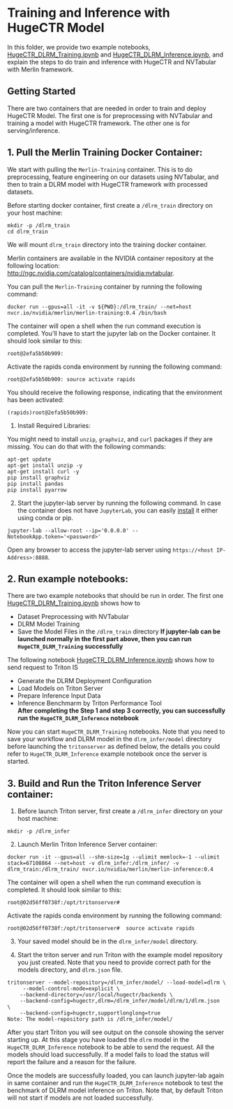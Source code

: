 # Training and Inference with HugeCTR Model

In this folder, we provide two example notebooks, [HugeCTR_DLRM_Training.ipynb](https://gitlab-master.nvidia.com/dl/hugectr/hugectr_inference_backend/-/blob/V3.0.1-integration/samples/dlrm/HugeCTR_DLRM_Training.ipynb) and [HugeCTR_DLRM_Inference.ipynb](https://gitlab-master.nvidia.com/dl/hugectr/hugectr_inference_backend/-/blob/V3.0.1-integration/samples/dlrm/HugeCTR_DLRM_Inference.ipynb), and explain the steps to do train and inference with HugeCTR and NVTabular with Merlin framework. 

## Getting Started 

There are two containers that are needed in order to train and deploy HugeCTR Model. The first one is for preprocessing with NVTabular and training a model with HugeCTR framework. The other one is for serving/inference. 

## 1. Pull the Merlin Training Docker Container:

We start with pulling the `Merlin-Training` container. This is to do preprocessing, feature engineering on our datasets using NVTabular, and then to train a DLRM model with HugeCTR framework with processed datasets.

Before starting docker container, first create a `/dlrm_train` directory on your host machine:

```
mkdir -p /dlrm_train
cd dlrm_train
```
We will mount `dlrm_train` directory into the training docker container.

Merlin containers are available in the NVIDIA container repository at the following location: http://ngc.nvidia.com/catalog/containers/nvidia:nvtabular.

You can pull the `Merlin-Training` container by running the following command:

```
docker run --gpus=all -it -v ${PWD}:/dlrm_train/ --net=host nvcr.io/nvidia/merlin/merlin-training:0.4 /bin/bash
```

The container will open a shell when the run command execution is completed. You'll have to start the jupyter lab on the Docker container. It should look similar to this:


```
root@2efa5b50b909:
```

Activate the rapids conda environment by running the following command:
```
root@2efa5b50b909: source activate rapids
```
You should receive the following response, indicating that the environment has been activated:

```
(rapids)root@2efa5b50b909:
```

1) Install Required Libraries:

You might need to install `unzip`, `graphviz`, and `curl` packages if they are missing. You can do that with the following commands:

```
apt-get update
apt-get install unzip -y
apt-get install curl -y
pip install graphviz 
pip install pandas
pip install pyarrow
```

2) Start the jupyter-lab server by running the following command. In case the container does not have `JupyterLab`, you can easily [install](https://jupyterlab.readthedocs.io/en/stable/getting_started/installation.html) it either using conda or pip.
```
jupyter-lab --allow-root --ip='0.0.0.0' --NotebookApp.token='<password>'
```

Open any browser to access the jupyter-lab server using `https://<host IP-Address>:8888`.

## 2. Run example notebooks:

There are two example notebooks that should be run in order. The first one [HugeCTR_DLRM_Training.ipynb](https://gitlab-master.nvidia.com/dl/hugectr/hugectr_inference_backend/-/blob/V3.0.1-integration/samples/dlrm/HugeCTR_DLRM_Training.ipynb) shows how to
- Dataset Preprocessing with NVTabular
- DLRM Model Training
- Save the Model Files in the `/dlrm_train` directory 
**If jupyter-lab can be launched normally in the first part above, then you can run `HugeCTR_DLRM_Training` successfully**  

The following notebook [HugeCTR_DLRM_Inference.ipynb](https://gitlab-master.nvidia.com/dl/hugectr/hugectr_inference_backend/-/blob/V3.0.1-integration/samples/dlrm/HugeCTR_DLRM_Inference.ipynb) shows how to send request to Triton IS 
- Generate the DLRM Deployment Configuration
- Load Models on Triton Server
- Prepare Inference Input Data 
- Inference Benchmarm by Triton Performance Tool  
**After completing the Step 1 and step 3 correctly, you can successfully run the `HugeCTR_DLRM_Inference` notebook**  


Now you can start `HugeCTR_DLRM_Training` notebooks. Note that you need to save your workflow and DLRM model in the `dlrm_infer/model` directory before launching the `tritonserver` as defined below, the details you could refer to `HugeCTR_DLRM_Inference` example notebook once the server is started.

## 3. Build and Run the Triton Inference Server container:

1) Before launch Triton server, first create a `/dlrm_infer` directory on your host machine:
```
mkdir -p /dlrm_infer
```

2) Launch Merlin Triton Inference Server container:
```
docker run -it --gpus=all --shm-size=1g --ulimit memlock=-1 --ulimit stack=67108864 --net=host -v dlrm_infer:/dlrm_infer/ -v dlrm_train:/dlrm_train/ nvcr.io/nvidia/merlin/merlin-inference:0.4
```
The container will open a shell when the run command execution is completed. It should look similar to this:
```
root@02d56ff0738f:/opt/tritonserver# 
```

Activate the rapids conda environment by running the following command:
```
root@02d56ff0738f:/opt/tritonserver#  source activate rapids
```

3) Your saved model should be in the `dlrm_infer/model` directory. 

4) Start the triton server and run Triton with the example model repository you just created. Note that you need to provide correct path for the models directory, and `dlrm.json` file.
```
tritonserver --model-repository=/dlrm_infer/model/ --load-model=dlrm \
     --model-control-mode=explicit \
    --backend-directory=/usr/local/hugectr/backends \
    --backend-config=hugectr,dlrm=/dlrm_infer/model/dlrm/1/dlrm.json  \
    --backend-config=hugectr,supportlonglong=true
Note: The model-repository path is /dlrm_infer/model/
```

After you start Triton you will see output on the console showing the server starting up. At this stage you have loaded the `dlrm` model in the  `HugeCTR_DLRM_Inference` notebook to be able to send the request. All the models should load successfully. If a model fails to load the status will report the failure and a reason for the failure. 

Once the models are successfully loaded,  you can launch jupyter-lab again in same container and run the `HugeCTR_DLRM_Inference` notebook to test the benchmark of DLRM model inference on Triton. Note that, by default Triton will not start if models are not loaded successfully.
